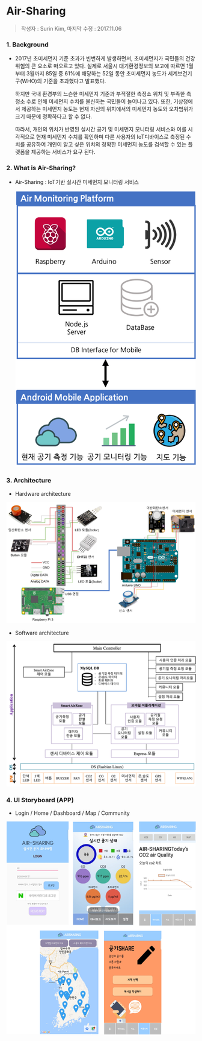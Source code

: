 # Air-Sharing
> 작성자 : Surin Kim, 마지막 수정 : 2017.11.06

### 1. Background

* 2017년 초미세먼지 기준 초과가 빈번하게 발생하면서, 초미세먼지가 국민들의 건강 위험의 큰 요소로 떠오르고 있다. 실제로 서울시 대기환경정보의 보고에 따르면 1월부터 3월까지 85일 중 61%에 해당하는 52일 동안 초미세먼지 농도가 세계보건기구(WHO)의 기준을 초과했다고 발표했다.

  하지만 국내 환경부의 느슨한 미세먼지 기준과 부적절한 측정소 위치 및 부족한 측정소 수로 인해 미세먼지 수치를 불신하는 국민들이 늘어나고 있다. 또한, 기상청에서 제공하는 미세먼지 농도는 현재 자신의 위치에서의 미세먼지 농도와 오차범위가 크기 때문에 정확하다고 할 수 없다.

  따라서, 개인의 위치가 반영된 실시간 공기 및 미세먼지 모니터링 서비스와 이를 시각적으로 현재 미세먼지 수치를 확인하며 다른 사용자의 IoT디바이스로 측정된 수치를 공유하여 개인이 알고 싶은 위치의 정확한 미세먼지 농도를 검색할 수 있는 플랫폼을 제공하는 서비스가 요구 된다.


### 2. What is Air-Sharing?

* Air-Sharing : IoT기반 실시간 미세먼지 모니터링 서비스

  ![AirSharing-서비스 개요](/Image/AirSharing-1.png)


### 3. Architecture

* Hardware architecture

![하드웨어 구성도](Image/AirSharing-2.jpg)



* Software architecture

![소프트웨어 구성도](/Image/AirSharing-3.png)


### 4. UI Storyboard (APP)

* Login / Home / Dashboard / Map / Community

![애플리케이션 UI](/Image/AirSharing-4.png)
